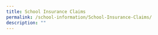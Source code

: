 ```yaml
---
title: School Insurance Claims
permalink: /school-information/School-Insurance-Claims/
description: ""
---
```

